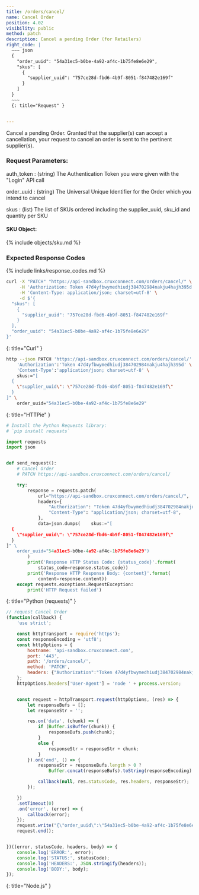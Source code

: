```yaml
---
title: /orders/cancel/
name: Cancel Order
position: 4.02
visibility: public
method: patch
description: Cancel a pending Order (for Retailers)
right_code: |
  ~~~ json
  {
    "order_uuid": "54a31ec5-b0be-4a92-af4c-1b75fe8e6e29",
    "skus": [
      {
        "supplier_uuid": "757ce28d-fbd6-4b9f-8051-f847482e169f"
      }
    ]
  }
  ~~~
  {: title="Request" }


---
```

Cancel a pending Order. Granted that the supplier(s) can accept a cancellation, your request to cancel an order is sent to the pertinent supplier(s).


### Request Parameters:

auth_token
: (string) The Authentication Token you were given with the "Login" API call

order_uuid
: (string) The Universal Unique Identifier for the Order which you intend to cancel

skus
: (list) The list of SKUs ordered including the supplier_uuid, sku_id and quantity per SKU

#### SKU Object:

{% include objects/sku.md %}

### Expected Response Codes

{% include links/response_codes.md %}


~~~ bash
curl -X "PATCH" "https://api-sandbox.cruxconnect.com/orders/cancel/" \
     -H 'Authorization: Token 47d4yfbwymedhiudj384702984nakju4hajh395d' \
     -H 'Content-Type: application/json; charset=utf-8' \
     -d $'{
  "skus": [
    {
      "supplier_uuid": "757ce28d-fbd6-4b9f-8051-f847482e169f"
    }
  ],
  "order_uuid": "54a31ec5-b0be-4a92-af4c-1b75fe8e6e29"
}'

~~~
{: title="Curl" }

~~~ bash
http --json PATCH 'https://api-sandbox.cruxconnect.com/orders/cancel/' \
    'Authorization':'Token 47d4yfbwymedhiudj384702984nakju4hajh395d' \
    'Content-Type':'application/json; charset=utf-8' \
    skus:="[
  {
    \"supplier_uuid\": \"757ce28d-fbd6-4b9f-8051-f847482e169f\"
  }
]" \
    order_uuid="54a31ec5-b0be-4a92-af4c-1b75fe8e6e29"

~~~
{: title="HTTPie" }

~~~ python
# Install the Python Requests library:
# `pip install requests`

import requests
import json


def send_request():
    # Cancel Order
    # PATCH https://api-sandbox.cruxconnect.com/orders/cancel/

    try:
        response = requests.patch(
            url="https://api-sandbox.cruxconnect.com/orders/cancel/",
            headers={
                "Authorization": "Token 47d4yfbwymedhiudj384702984nakju4hajh395d",
                "Content-Type": "application/json; charset=utf-8",
            },
            data=json.dumps(    skus:="[
  {
    \"supplier_uuid\": \"757ce28d-fbd6-4b9f-8051-f847482e169f\"
  }
]" \
    order_uuid="54a31ec5-b0be-4a92-af4c-1b75fe8e6e29")
        )
        print('Response HTTP Status Code: {status_code}'.format(
            status_code=response.status_code))
        print('Response HTTP Response Body: {content}'.format(
            content=response.content))
    except requests.exceptions.RequestException:
        print('HTTP Request failed')

~~~
{: title="Python (requests)" }

~~~ javascript
// request Cancel Order
(function(callback) {
    'use strict';

    const httpTransport = require('https');
    const responseEncoding = 'utf8';
    const httpOptions = {
        hostname: 'api-sandbox.cruxconnect.com',
        port: '443',
        path: '/orders/cancel/',
        method: 'PATCH',
        headers: {"Authorization":"Token 47d4yfbwymedhiudj384702984nakju4hajh395d","Content-Type":"application/json; charset=utf-8"}
    };
    httpOptions.headers['User-Agent'] = 'node ' + process.version;


    const request = httpTransport.request(httpOptions, (res) => {
        let responseBufs = [];
        let responseStr = '';

        res.on('data', (chunk) => {
            if (Buffer.isBuffer(chunk)) {
                responseBufs.push(chunk);
            }
            else {
                responseStr = responseStr + chunk;
            }
        }).on('end', () => {
            responseStr = responseBufs.length > 0 ?
                Buffer.concat(responseBufs).toString(responseEncoding) : responseStr;

            callback(null, res.statusCode, res.headers, responseStr);
        });

    })
    .setTimeout(0)
    .on('error', (error) => {
        callback(error);
    });
    request.write("{\"order_uuid\":\"54a31ec5-b0be-4a92-af4c-1b75fe8e6e29\",\"skus\":[{\"supplier_uuid\":\"757ce28d-fbd6-4b9f-8051-f847482e169f\"}]}")
    request.end();


})((error, statusCode, headers, body) => {
    console.log('ERROR:', error);
    console.log('STATUS:', statusCode);
    console.log('HEADERS:', JSON.stringify(headers));
    console.log('BODY:', body);
});

~~~
{: title="Node.js" }
